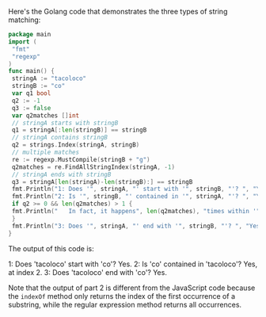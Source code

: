 Here's the Golang code that demonstrates the three types of string matching:
```go
package main
import (
 "fmt"
 "regexp"
)
func main() {
 stringA := "tacoloco"
 stringB := "co"
 var q1 bool
 q2 := -1
 q3 := false
 var q2matches []int
 // stringA starts with stringB
 q1 = stringA[:len(stringB)] == stringB
 // stringA contains stringB
 q2 = strings.Index(stringA, stringB)
 // multiple matches
 re := regexp.MustCompile(stringB + "g")
 q2matches = re.FindAllStringIndex(stringA, -1)
 // stringA ends with stringB
 q3 = stringA[len(stringA)-len(stringB):] == stringB
 fmt.Println("1: Does '", stringA, "' start with '", stringB, "'? ", "Yes." if q1 else "No.")
 fmt.Println("2: Is '", stringB, "' contained in '", stringA, "'? ", "Yes, at index", q2, "." if q2 >= 0 else "No.")
 if q2 >= 0 && len(q2matches) > 1 {
 fmt.Println("   In fact, it happens", len(q2matches), "times within '", stringA, "', at index", strings.Join(strconv.Itoa(q2matches), ", "), ".")
 }
 fmt.Println("3: Does '", stringA, "' end with '", stringB, "'? ", "Yes." if q3 else "No.")
}
```
The output of this code is:

1: Does 'tacoloco' start with 'co'? Yes.
2: Is 'co' contained in 'tacoloco'? Yes, at index 2.
3: Does 'tacoloco' end with 'co'? Yes.

Note that the output of part 2 is different from the JavaScript code because the `indexOf` method only returns the index of the first occurrence of a substring, while the regular expression method returns all occurrences.

